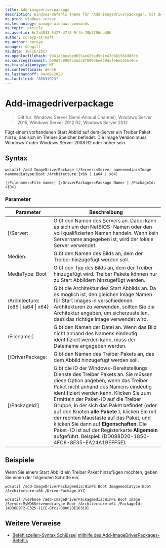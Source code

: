 ```yaml
---
title: Add-imagedriverpackage
description: Windows-Befehls Thema für "Add-imagedriverpackage", mit dem ein Treiber Paket im Treiber Speicher einem vorhandenen Start Abbild auf dem Server hinzugefügt wird.
ms.prod: windows-server
ms.technology: manage-windows-commands
ms.topic: article
ms.assetid: 6c2a4833-6427-47f8-9ffb-20b3786cb406
author: coreyp-at-msft
ms.author: coreyp
manager: dongill
ms.date: 10/16/2017
ms.openlocfilehash: 9b61a5beabed655ae629ad5c1e43d681568d07db
ms.sourcegitcommit: b00d7c8968c4adc8f699dbee694afe6ed36bc9de
ms.translationtype: MT
ms.contentlocale: de-DE
ms.lasthandoff: 04/08/2020
ms.locfileid: "80831923"
---
```

# <a name="add-imagedriverpackage"></a>Add-imagedriverpackage

>Gilt für: Windows Server (Semi-Annual Channel), Windows Server 2016, Windows Server 2012 R2, Windows Server 2012

Fügt einem vorhandenen Start Abbild auf dem-Server ein Treiber Paket hinzu, das sich im Treiber Speicher befindet. Die Image Version muss Windows 7 oder Windows Server 2008 R2 oder höher sein.

## <a name="syntax"></a>Syntax
```
wdsutil /add-ImageDriverPackage [/Server:<Server name>media:<Image namemediatype:Boot /Architecture:{x86 | ia64 | x64} 
```
```
[/Filename:<File name>] {/DriverPackage:<Package Name> | /PackageId:<ID>}
```
### <a name="parameters"></a>Parameter

|                 Parameter                  |                                                                                                                                                                                                            Beschreibung                                                                                                                                                                                                             |
|--------------------------------------------|------------------------------------------------------------------------------------------------------------------------------------------------------------------------------------------------------------------------------------------------------------------------------------------------------------------------------------------------------------------------------------------------------------------------------------|
|           [/Server:<Server name>           |                                                                                                                                               Gibt den Namen des Servers an. Dabei kann es sich um den NetBIOS-Namen oder den voll qualifizierten Namen handeln. Wenn kein Servername angegeben ist, wird der lokale Server verwendet.                                                                                                                                                |
|             Medien:<Image name>             |                                                                                                                                                                                       Gibt den Namen des Bilds an, dem der Treiber hinzugefügt werden soll.                                                                                                                                                                                        |
|               MediaType: Boot               |                                                                                                                                                                Gibt den Typ des Bilds an, dem der Treiber hinzugefügt wird. Treiber Pakete können nur zu Start Abbildern hinzugefügt werden.                                                                                                                                                                 |
| /Architecture: {x86 &#124; ia64 &#124; x64} |                                                                                                       Gibt die Architektur des Start Abbilds an. Da es möglich ist, den gleichen Image Namen für Start Images in verschiedenen Architekturen zu verwenden, sollten Sie die Architektur angeben, um sicherzustellen, dass das richtige Image verwendet wird.                                                                                                        |
|           /Filename:<File name>]           |                                                                                                                                                        Gibt den Namen der Datei an. Wenn das Bild nicht anhand des Namens eindeutig identifiziert werden kann, muss der Dateiname angegeben werden.                                                                                                                                                        |
|           [/DriverPackage:<Name>           |                                                                                                                                                                                   Gibt den Namen des Treiber Pakets an, das dem Abbild hinzugefügt werden soll.                                                                                                                                                                                    |
|             [/PackageId:<ID>]              | Gibt die ID der Windows-Bereitstellungs Dienste des Treiber Pakets an. Sie müssen diese Option angeben, wenn das Treiber Paket nicht anhand des Namens eindeutig identifiziert werden kann. Klicken Sie zum Ermitteln der Paket-ID auf die Treiber Gruppe, in der sich das Paket befindet (oder auf den Knoten **alle Pakete** ), klicken Sie mit der rechten Maustaste auf das Paket, und klicken Sie dann auf **Eigenschaften**. Die Paket-ID ist auf der Registerkarte **Allgemein** aufgeführt. Beispiel: {DD098D20-1850-4FC8-8E35-EA24A1BEFF5E}. |

## <a name="examples"></a><a name=BKMK_examples></a>Beispiele
Wenn Sie einem Start Abbild ein Treiber Paket hinzufügen möchten, geben Sie einen der folgenden Schritte ein:
```
wdsutil /add-ImageDriverPackagmedia:WinPE Boot Imagemediatype:Boot /Architecture:x86 /DriverPackage:XYZ
```
```
wdsutil /verbose /add-ImageDriverPackagmedia:WinPE Boot Image /Server:MyWDSServemediatype:Boot /Architecture:x64 /PackageId:{4D36E972-E325-11CE-Bfc1-08002BE10318}
```
## <a name="additional-references"></a>Weitere Verweise
- [Befehlszeilen-Syntax Schlüssel](command-line-syntax-key.md)
[mithilfe des Add-ImageDriverPackages-Befehls](using-the-add-imagedriverpackages-command.md)
